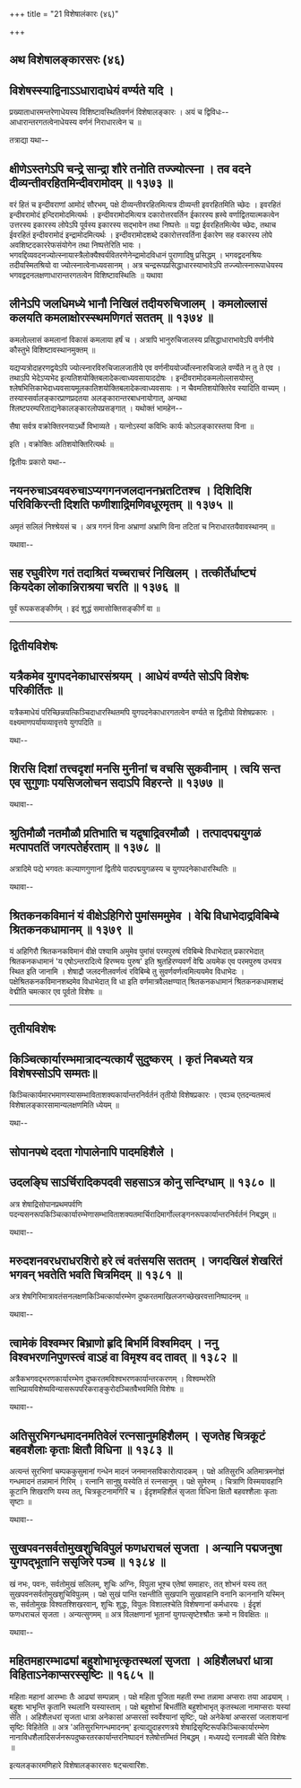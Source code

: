 +++
title = "21 विशेषालंकारः (४६)"

+++


## अथ विशेषालङ्कारसरः (४६)

## विशेषस्स्याद्विनाऽऽधारादाधेयं वर्ण्यते यदि ।

प्रख्याताधारमन्तरेणाधेयस्य विशिष्टावस्थितिवर्णनं विशेषालङ्कारः । अयं च
द्विविधः-- आधारान्तरगतत्वेनाधेयस्य वर्णनं निराधारत्वेन च ॥

तत्राद्या यथा--



## क्षीणेऽस्तगेऽपि चन्द्रे सान्द्रा शौरे तनोति तज्ज्योत्स्ना । तव वदने दीव्यन्तीवरहितमिन्दीवरामोदम् ॥ १३७३ ॥

वरं हितं च इन्दीवराणां आमोदं सौरभम्, पक्षे दीव्यन्तीवरहितमित्यत्र
दीव्यन्ती इवरहितमिति च्छेदः । इवरहितं इन्दीवरामोदं इन्दिरामोदमित्यर्थः ।
इन्दीवरामोदमित्यत्र दकारोत्तरवर्तिन ईकारस्य ह्रस्वे
वर्णाद्वितयात्मकत्वेन उत्तरस्य इकारस्य लोपेऽपि पूर्वस्य इकारस्य सद्भावेन
तथा निष्पत्तेः ॥ यद्वा ईवरहितमित्येव च्छेदः, तथाच ईवरहितं इन्दीवरामोदं
इन्द्रामोदमित्यर्थः । इन्दीवरामोदशब्दे दकारोत्तरवर्तिना ईकारेण सह
वकारस्य लोपे अवशिष्टदकाररेफसंयोगेन तथा निष्पत्तेरिति भावः ।
भगवद्दिव्यवदनज्योत्स्नायास्त्रैलोक्यैश्वर्यवितरणेनेन्द्रामोदविधानं
पुराणादिषु प्रसिद्धम् । भगवद्वदनश्रियः तदीयस्मितश्रियो वा
ज्योत्स्नात्वेनाध्यवसानम् । अत्र चन्द्ररूपप्रसिद्धाधारस्याभावेऽपि
तज्ज्योत्स्नारूपाधेयस्य भगवद्वदनलक्षणाधारान्तरगतत्वेन विशिष्टावस्थितिः ॥
यथावा



## लीनेऽपि जलधिमध्ये भानौ निखिलं तदीयरुचिजालम् । कमलोल्लासं कलयति कमलाक्षोरस्स्थमणिगतं सततम् ॥ १३७४ ॥

कमलोल्लासं कमलानां विकासं कमलाया हर्षं च । अत्रापि भानुरुचिजालस्य
प्रसिद्धाधाराभावेऽपि वर्णनीये कौस्तुभे विशिष्टावस्थानमुक्तम् ॥

यद्यप्यत्रोदाहरणद्वयेऽपि ज्योत्स्नारविरुचिजालजातीये एव
वर्णनीययोर्ज्योत्स्नारुचिजाले वर्ण्येते न तु ते एव । तथाऽपि भेदेऽप्यभेद
इत्यतिशयोक्तिबलादेकत्वाध्यवसायाददोषः । इन्दीवरामोदकमलोल्लासयोस्तु
श्लेषभित्तिकाभेदाध्यवसायमूलकातिशयोक्तिबलादेकत्वाध्यवसायः । न
चैवमतिशयोक्तिरेव स्यादिति वाच्यम् । तस्यास्सर्वालङ्कारप्राणप्रदतया
अलङ्कारान्तरबाधनायोगात्, अन्यथा
श्लिष्टपरम्परिताद्यनेकालङ्कारलोपप्रसङ्गात् । यथोक्तं भामहेन--

सैषा सर्वत्र वक्रोक्तिरनयाऽर्थो विभाव्यते ।
यत्नोऽस्यां कविभिः कार्यः कोऽलङ्कारस्तया विना ॥

इति । वक्रोक्तिः अतिशयोक्तिरित्यर्थः ॥

द्वितीयः प्रकारो यथा--



## नयनरुचाऽवयवरुचाऽप्यगगनजलदाननभ्रतटितश्च । दिशिदिशि परिविकिरन्ती दिशति फणीशाद्रिमणिवधूरमृतम् ॥ १३७५ ॥

अमृतं सलिलं निश्श्रेयसं च । अत्र गगनं विना अभ्राणां अभ्राणि विना तटितां
च निराधारतयैवावस्थानम् ॥

यथावा--



## सह रघुवीरेण गतं तदाश्रितं यच्चराचरं निखिलम् । तत्कीर्तेर्धाष्ट्यं कियदेका लोकान्निराश्रया चरति ॥ १३७६ ॥

पूर्वं रूपकसङ्कीर्णम् । इदं शुद्धं समासोक्तिसङ्कीर्णं वा ॥

------------------------------------------------------------------------

## द्वितीयविशेषः





## यत्रैकमेव युगपदनेकाधारसंश्रयम् । आधेयं वर्ण्यते सोऽपि विशेषः परिकीर्तितः ॥

यत्रैकमाधेयं परिच्छिन्नयत्किञ्चिदाधारस्थितमपि युगपदनेकाधारगतत्वेन
वर्ण्यते स द्वितीयो विशेषप्रकारः । वक्ष्यमाणपर्यायव्यावृत्तये युगपदिति ॥

यथा--



## शिरसि दिशां तत्त्वदृशां मनसि मुनीनां च वचसि सुकवीनाम् । त्वयि सन्त एव सुगुणाः पयसिजलोचन सदाऽपि विहरन्ते ॥ १३७७ ॥

यथावा--



## श्रुतिमौळौ नतमौळौ प्रतिभाति च यद्वृषाद्रिवरमौळौ । तत्पादपद्मयुगळं मत्पापततिं जगत्पतेर्हरताम् ॥ १३७८ ॥

अत्रादिमे पद्ये भगवतः कल्याणगुणानां द्वितीये पादपद्मयुगळस्य च
युगपदनेकाधारस्थितिः ॥

यथावा--



## श्रितकनकविमानं यं वीक्षेऽहिगिरो पुमांसममुमेव । वेद्मि विधाभेदाद्रविबिम्बे श्रितकनकधामानम् ॥ १३७९ ॥

यं अहिगिरौ श्रितकनकविमानं वीक्षे पश्यामि अमुमेव पुमांसं परमपुरुषं
रविबिम्बे विधाभेदात् प्रकारभेदात् श्रितकनकधामानं 'य एषोऽन्तरादित्ये
हिरण्मयः पुरुष' इति श्रुतहिरण्यवर्णं वेद्मि अयमेक एव परमपुरुष उभयत्र
स्थित इति जानामि । शेषाद्रौ जलदनीलवर्णत्वं रविबिम्बे तु
सुवर्णवर्णत्वमित्ययमेव विधाभेदः ।पक्षेश्रितकनकविमानशब्दमेव विधाभेदात् वि
धा इति वर्णमात्रवैलक्षण्यात् श्रितकनकधामानं श्रितकनकधामशब्दं वेद्मीति
चमत्कार एव पूर्वतो विशेषः ॥

------------------------------------------------------------------------

## तृतीयविशेषः





## किञ्चित्कार्यारम्भमात्रादन्यत्कार्यं सुदुष्करम् । कृतं निबध्यते यत्र विशेषस्सोऽपि सम्मतः॥

किञ्चित्कार्यमारभमाणस्यासम्भाविताशक्यकार्यान्तरनिर्वर्तनं तृतीयो
विशेषप्रकारः । एवञ्च एतदन्यतमत्वं विशेषालङ्कारसामान्यलक्षणमिति ध्येयम् ॥

यथा--



## सोपानपथे ददता गोपालेनापि पादमहिशैले ।

## उदलङ्घि साऽर्चिरादिकपदवी सहसाऽत्र कोनु सन्दिग्धाम् ॥ १३८० ॥

अत्र शेषाद्रिसोपानप्रथमपर्वणि
पदन्यसनरूपकिञ्चित्कार्यारम्भेणासम्भाविताशक्यतमार्चिरादिमार्गोल्लङ्गनरूपकार्यान्तरनिर्वर्तनं
निबद्धम् ॥

यथावा--



## मरुदशनवरधराधरशिरो हरे त्वं वतंसयसि सततम् । जगदखिलं शेखरितं भगवन् भवतेति भवति चित्रमिदम् ॥ १३८१ ॥

अत्र शेषगिरिमात्रावतंसनलक्षणकिञ्चित्कार्यारम्भेण
दुष्करतमाखिलजगच्छेखरवत्तानिष्पादनम् ॥

यथावा--



## त्वामेकं विश्वम्भर बिभ्राणो हृदि बिभर्मि विश्वमिदम् । ननु विश्वभरणनिपुणस्त्वं वाऽहं वा विमृश्य वद तावत् ॥ १३८२ ॥

अत्रैकभगवद्भरणकार्यारम्भेण दुष्करतमविश्वभरणकार्यान्तरकरणम् ।
विश्वम्भरेति साभिप्रायविशेष्यविन्यासरूपपरिकराङ्कुरोदञ्चितवैभवमिति विशेषः
॥

यथावा--



## अतिसुरभिगन्धमादनमतिवेलं रत्नसानुमहिशैलम् । सृजतेह चित्रकूटं बहवशैलाः कृताः क्षितौ विधिना ॥ १३८३ ॥

अत्यन्तं सुरभिणां चम्पककुसुमानां गन्धेन मादनं जनमानसविकारोत्पादकम् ।
पक्षे अतिसुरभि अतिमात्रमनोज्ञं गन्धमादनं तन्नामानं गिरिम् । रत्नानि
सानुषु यस्येति तं रत्नसानुम् । पक्षे सुमेरुम् । चित्राणि विस्मयावहानि
कूटानि शिखराणि यस्य तत्, चित्रकूटनामगिरिं च । ईदृशमहिशैलं सृजता विधिना
क्षितौ बहवश्शैलाः कृताः सृष्टाः ॥

यथावा--



## सुखपवनसर्वतोमुखशुचिविपुलं फणधराचलं सृजता । अन्यानि पद्मजनुषा युगपद्भूतानि ससृजिरे पञ्च ॥ १३८४ ॥

खं नभः, पवनः, सर्वतोमुखं सलिलम्, शुचिः अग्निः, विपुला भूश्च एतेषां
समाहारः, तत् शोभनं यस्य तत् सुखपवनसर्वतोमुखशुचिविपुलम् । पक्षे सुखं
पान्ति रक्षन्तीति सुखपानि सुखावहानि वनानि काननानि यस्मिन् सः, सर्वतोमुखः
विश्वतश्शिखरवान्, शुचिः शुद्धः, विपुलः विशालश्चेति विशेषणानां कर्मधारयः
। ईदृशं फणधराचलं सृजता । अन्यत्सुगमम् ॥ अत्र विलक्षणानां भूतानां
युगपत्सृष्टेश्श्रौतः क्रमो न विवक्षितः ॥

यथावा--



## महितमहारम्भाढ्यां बहुशोभाभृत्कृतस्थलां सृजता । अहिशैलधरां धात्रा विहिताऽनेकाप्सरस्सृष्टिः ॥ १६८५ ॥

महिताः महानां आरम्भाः तैः आढ्यां सम्पन्नाम् । पक्षे महिता पूजिता महती
रम्भा तन्नामा अप्सराः तया आढ्याम् । बहुशः भाभृन्ति कृतानि स्थलानि
यस्यास्ताम् । पक्षे बहुशोभां बिभर्तीति बहुशोभाभृत् कृतस्थला नामाप्सराः
यस्यां सेति । अहिशैलधरां सृजता धात्रा अनेकासां अप्सरसां स्वर्वेश्यानां
सृष्टिः, पक्षे अनेकेषां अप्सरसां जलाशयानां सृष्टिः विहितेति ॥ अत्र
'अतिसुरभिगन्धमादनम्' इत्याद्युदाहरणत्रये
शेषाद्रिसृष्टिरूपकिञ्चित्कार्यारम्भेण
नानाविधशैलादिसर्जनरूपदुष्करतरकार्यान्तरनिष्पादनं श्लेषोत्तम्भितं
निबद्धम् । मध्यपद्ये रत्नावळी चेति विशेषः ॥

इत्यलङ्कारमणिहारे विशेषालङ्कारसरः षट्चत्वारिंशः.



------------------------------------------------------------------------

